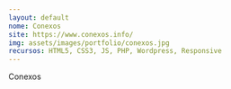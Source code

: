```yaml
---
layout: default
nome: Conexos
site: https://www.conexos.info/
img: assets/images/portfolio/conexos.jpg
recursos: HTML5, CSS3, JS, PHP, Wordpress, Responsive
---
```


Conexos